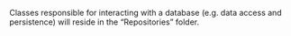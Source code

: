 Classes responsible for interacting with a database (e.g. data access and persistence) will reside in the “Repositories” folder.